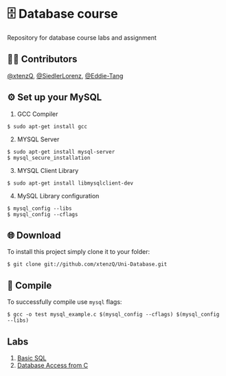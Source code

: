 # 🗄️ Database course
Repository for database course labs and assignment

## 👨‍💻 Contributors
 [@xtenzQ](https://github.com/xtenzQ), [@SiedlerLorenz](https://github.com/SiedlerLorenz), [@Eddie-Tang](https://github.com/Eddie-Tang)

## ⚙️ Set up your MySQL

1. GCC Compiler
```
$ sudo apt-get install gcc
```
2. MYSQL Server
```
$ sudo apt-get install mysql-server
$ mysql_secure_installation
```
3. MYSQL Client Library
```
$ sudo apt-get install libmysqlclient-dev
```
4. MySQL Library configuration
```
$ mysql_config --libs
$ mysql_config --cflags
```

## 🌐 Download

To install this project simply clone it to your folder:
```
$ git clone git://github.com/xtenzQ/Uni-Database.git
```

## 🔧 Compile

To successfully compile use `mysql` flags:

```
$ gcc -o test mysql_example.c $(mysql_config --cflags) $(mysql_config --libs)
```
## Labs

1. [Basic SQL](/Lab%201/)
2. [Database Access from C](/Lab%202/)
